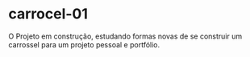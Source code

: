 # carrocel-01

O Projeto em construção, estudando formas novas de se construir um carrossel para um projeto pessoal e portfólio.
